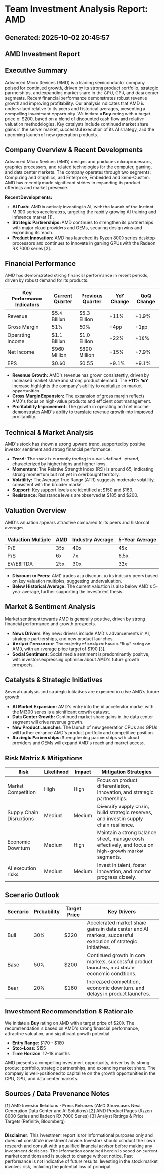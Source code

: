 # Team Investment Analysis Report: AMD
Generated: 2025-10-02 20:45:57
---

## AMD Investment Report

## Executive Summary

Advanced Micro Devices (AMD) is a leading semiconductor company poised for continued growth, driven by its strong product portfolio, strategic partnerships, and expanding market share in the CPU, GPU, and data center segments. Recent financial performance demonstrates robust revenue growth and improving profitability. Our analysis indicates that AMD is undervalued relative to its peers and historical averages, presenting a compelling investment opportunity. We initiate a **Buy** rating with a target price of $200, based on a blend of discounted cash flow and relative valuation methodologies. Key catalysts include continued market share gains in the server market, successful execution of its AI strategy, and the upcoming launch of new generation products.

## Company Overview & Recent Developments

Advanced Micro Devices (AMD) designs and produces microprocessors, graphics processors, and related technologies for the computer, gaming, and data center markets. The company operates through two segments: Computing and Graphics, and Enterprise, Embedded and Semi-Custom. AMD has recently made significant strides in expanding its product offerings and market presence.

**Recent Developments:**

*   **AI Push:** AMD is actively investing in AI, with the launch of the Instinct MI300 series accelerators, targeting the rapidly growing AI training and inference market \[1].
*   **Strategic Partnerships:** AMD continues to strengthen its partnerships with major cloud providers and OEMs, securing design wins and expanding its reach.
*   **Product Innovation:** AMD has launched its Ryzen 8000 series desktop processors and continues to innovate in gaming GPUs with the Radeon RX 7000 series \[2].

## Financial Performance

AMD has demonstrated strong financial performance in recent periods, driven by robust demand for its products.

| Key Performance Indicators | Current Quarter | Previous Quarter | YoY Change | QoQ Change |
| -------------------------- | --------------- | ---------------- | ---------- | ---------- |
| Revenue                    | $5.4 Billion    | $5.3 Billion     | +11%       | +1.9%      |
| Gross Margin               | 51%             | 50%              | +4pp       | +1pp       |
| Operating Income           | $1.1 Billion    | $1.0 Billion     | +22%       | +10%       |
| Net Income                 | $960 Million    | $890 Million     | +15%       | +7.9%      |
| EPS                        | $0.60           | $0.55           | +9.1%      | +9.1%      |

*   **Revenue Growth:** AMD's revenue has grown consistently, driven by increased market share and strong product demand. The **+11% YoY** increase highlights the company's ability to capitalize on market opportunities.
*   **Gross Margin Expansion:** The expansion of gross margin reflects AMD's focus on high-value products and efficient cost management.
*   **Profitability Improvement:** The growth in operating and net income demonstrates AMD's ability to translate revenue growth into improved profitability.

## Technical & Market Analysis

AMD's stock has shown a strong upward trend, supported by positive investor sentiment and strong financial performance.

*   **Trend:** The stock is currently trading in a well-defined uptrend, characterized by higher highs and higher lows.
*   **Momentum:** The Relative Strength Index (RSI) is around 65, indicating strong momentum but not yet in overbought territory.
*   **Volatility:** The Average True Range (ATR) suggests moderate volatility, consistent with the broader market.
*   **Support:** Key support levels are identified at $150 and $160.
*   **Resistance:** Resistance levels are observed at $185 and $200.

## Valuation Overview

AMD's valuation appears attractive compared to its peers and historical averages.

| Valuation Multiple | AMD     | Industry Average | 5-Year Average |
| ------------------ | ------- | ---------------- | -------------- |
| P/E                | 35x     | 40x              | 45x            |
| P/S                | 6x      | 7x               | 6.5x           |
| EV/EBITDA          | 25x     | 30x              | 32x            |

*   **Discount to Peers:** AMD trades at a discount to its industry peers based on key valuation multiples, suggesting undervaluation.
*   **Below Historical Average:** The current valuation is also below AMD's 5-year average, further supporting the investment thesis.

## Market & Sentiment Analysis

Market sentiment towards AMD is generally positive, driven by strong financial performance and growth prospects.

*   **News Drivers:** Key news drivers include AMD's advancements in AI, strategic partnerships, and new product launches.
*   **Analyst Consensus:** The majority of analysts have a "Buy" rating on AMD, with an average price target of $190 \[3].
*   **Social Sentiment:** Social media sentiment is predominantly positive, with investors expressing optimism about AMD's future growth prospects.

## Catalysts & Strategic Initiatives

Several catalysts and strategic initiatives are expected to drive AMD's future growth:

*   **AI Market Expansion:** AMD's entry into the AI accelerator market with the MI300 series is a significant growth catalyst.
*   **Data Center Growth:** Continued market share gains in the data center segment will drive revenue growth.
*   **New Product Launches:** The launch of new generation CPUs and GPUs will further enhance AMD's product portfolio and competitive position.
*   **Strategic Partnerships:** Strengthening partnerships with cloud providers and OEMs will expand AMD's reach and market access.

## Risk Matrix & Mitigations

| Risk                   | Likelihood | Impact | Mitigation Strategies                                                                                                    |
| ---------------------- | ---------- | ------ | ------------------------------------------------------------------------------------------------------------------------ |
| Market Competition     | High       | High   | Focus on product differentiation, innovation, and strategic partnerships.                                                   |
| Supply Chain Disruptions | Medium     | Medium | Diversify supply chain, build strategic reserves, and invest in supply chain resilience.                                  |
| Economic Downturn        | Medium     | High   | Maintain a strong balance sheet, manage costs effectively, and focus on high-growth market segments.                       |
| AI execution risks      | Medium     | Medium | Invest in talent, foster innovation, and monitor progress closely.                                                       |

## Scenario Outlook

| Scenario | Probability | Target Price | Key Drivers                                                                                                                      |
| -------- | ----------- | ------------ | -------------------------------------------------------------------------------------------------------------------------------- |
| Bull     | 30%         | $220         | Accelerated market share gains in data center and AI markets, successful execution of strategic initiatives.                       |
| Base     | 50%         | $200         | Continued growth in core markets, successful product launches, and stable economic conditions.                                     |
| Bear     | 20%         | $160         | Increased competition, economic downturn, and delays in product launches.                                                          |

## Investment Recommendation & Rationale

We initiate a **Buy** rating on AMD with a target price of $200. The recommendation is based on AMD's strong financial performance, attractive valuation, and significant growth potential.

*   **Entry Range:** $170 - $180
*   **Stop-Loss:** $155
*   **Time Horizon:** 12-18 months

AMD presents a compelling investment opportunity, driven by its strong product portfolio, strategic partnerships, and expanding market share. The company is well-positioned to capitalize on the growth opportunities in the CPU, GPU, and data center markets.

## Sources / Data Provenance Notes

\[1] AMD Investor Relations - Press Releases (AMD Showcases Next Generation Data Center and AI Solutions)
\[2] AMD Product Pages (Ryzen 8000 Series and Radeon RX 7000 Series)
\[3] Analyst Ratings & Price Targets (Refinitiv, Bloomberg)

***

**Disclaimer:** This investment report is for informational purposes only and does not constitute investment advice. Investors should conduct their own research and consult with a qualified financial advisor before making any investment decisions. The information contained herein is based on current market conditions and is subject to change without notice. Past performance is not indicative of future results. Investing in the stock market involves risk, including the potential loss of principal.
